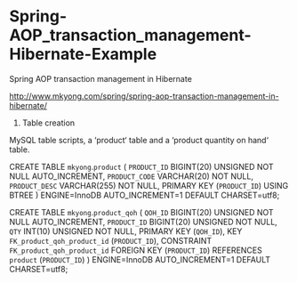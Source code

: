 Spring-AOP_transaction_management-Hibernate-Example
===================================================

Spring AOP transaction management in Hibernate

http://www.mkyong.com/spring/spring-aop-transaction-management-in-hibernate/



1. Table creation

MySQL table scripts, a ‘product‘ table and a ‘product quantity on hand‘ table.

CREATE TABLE  `mkyong`.`product` (
  `PRODUCT_ID` BIGINT(20) UNSIGNED NOT NULL AUTO_INCREMENT,
  `PRODUCT_CODE` VARCHAR(20) NOT NULL,
  `PRODUCT_DESC` VARCHAR(255) NOT NULL,
  PRIMARY KEY (`PRODUCT_ID`) USING BTREE
) ENGINE=InnoDB AUTO_INCREMENT=1 DEFAULT CHARSET=utf8;

CREATE TABLE  `mkyong`.`product_qoh` (
  `QOH_ID` BIGINT(20) UNSIGNED NOT NULL AUTO_INCREMENT,
  `PRODUCT_ID` BIGINT(20) UNSIGNED NOT NULL,
  `QTY` INT(10) UNSIGNED NOT NULL,
  PRIMARY KEY (`QOH_ID`),
  KEY `FK_product_qoh_product_id` (`PRODUCT_ID`),
  CONSTRAINT `FK_product_qoh_product_id` FOREIGN KEY (`PRODUCT_ID`)
  REFERENCES `product` (`PRODUCT_ID`)
) ENGINE=InnoDB AUTO_INCREMENT=1 DEFAULT CHARSET=utf8;